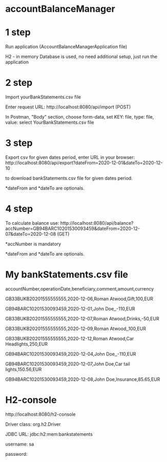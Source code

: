 # accountBalanceManager

# 1 step
Run application (AccountBalanceManagerApplication file)

H2 - in memory Database is used, no need additional setup, just run the application

# 2 step

Import yourBankStatements.csv file 

Enter request URL: http://localhost:8080/api/import (POST)

In Postman, "Body" section, choose form-data, set KEY: file, type: file, value: select YourBankStatements.csv file

# 3 step

Export csv for given dates period, enter URL in your browser: http://localhost:8080/api/export?dateFrom=2020-12-01&dateTo=2020-12-10

to download bankStatements.csv file for given dates period. 

*dateFrom and *dateTo are optionals.

# 4 step

To calculate balance use: http://localhost:8080/api/balance?accNumber=GB94BARC10201530093459&dateFrom=2020-12-07&dateTo=2020-12-08 (GET)

*accNumber is mandatory

*dateFrom and *dateTo are optionals.

# My bankStatements.csv file

accountNumber,operationDate,beneficiary,comment,amount,currency

GB33BUKB20201555555555,2020-12-06,Roman Atwood,Gift,100,EUR

GB94BARC10201530093459,2020-12-01,John Doe,,-110,EUR

GB33BUKB20201555555555,2020-12-07,Roman Atwood,Drinks,-50,EUR

GB33BUKB20201555555555,2020-12-09,Roman Atwood,,100,EUR

GB33BUKB20201555555555,2020-12-12,Roman Atwood,Car Headlights,250,EUR

GB94BARC10201530093459,2020-12-04,John Doe,,-110,EUR

GB94BARC10201530093459,2020-12-07,John Doe,Car tail lights,150.56,EUR

GB94BARC10201530093459,2020-12-08,John Doe,Insurance,85.65,EUR

# H2-console

http://localhost:8080/h2-console

Driver class: org.h2.Driver

JDBC URL: jdbc:h2:mem:bankstatements

username: sa

password: 
